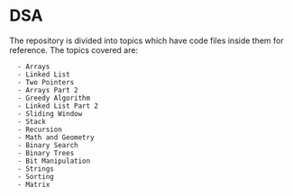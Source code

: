 # DSA

The repository is divided into topics which have code files inside them for reference. The topics covered are:

      - Arrays
      - Linked List
      - Two Pointers
      - Arrays Part 2
      - Greedy Algorithm
      - Linked List Part 2
      - Sliding Window
      - Stack
      - Recursion
      - Math and Geometry
      - Binary Search
      - Binary Trees
      - Bit Manipulation
      - Strings
      - Sorting
      - Matrix
